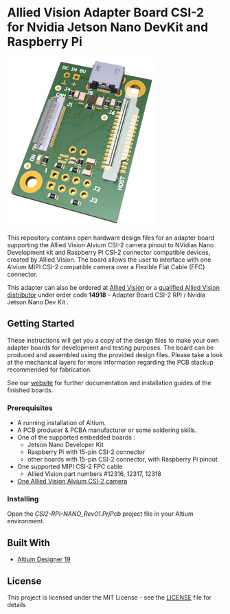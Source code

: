 # Allied Vision Adapter Board CSI-2 for Nvidia Jetson Nano DevKit and Raspberry Pi

![nano_dev_kit_Pi_adapter](/Images/Nano_Adapter_Board.jpg)

This repository contains open hardware design files for an adapter board supporting the Allied Vision Alvium CSI-2 camera pinout to NVidias Nano Development kit and Raspberry Pi CSI-2 connector compatible devices, created by Allied Vision.
The board allows the user to interface with one Alvium MIPI CSI-2 compatible camera over a Flexible Flat Cable (FFC) connector.

This adapter can also be ordered at [Allied Vision](https://www.alliedvision.com/en/meta-header/contact-us/contact-sales.html) or a [qualified Allied Vision distributor](https://www.alliedvision.com/en/about-us/where-we-are.html) under order code **14918** - Adapter Board CSI-2 RPi / Nvidia Jetson Nano Dev Kit
.

## Getting Started

These instructions will get you a copy of the design files to make your own adapter boards for development and testing purposes. 
The board can be produced and assembled using the provided design files. Please take a look at the mechanical layers for more information regarding the PCB stackup recommended for fabrication. 

See our [website](https://www.alliedvision.com/en/support/technical-documentation/alvium-csi-2-documentation.html) for further documentation and installation guides of the finished boards.

### Prerequisites

* A running installation of Altium.
* A PCB producer & PCBA manufacturer or some soldering skills.
* One of the supported embedded boards :
	* Jetson Nano Developer Kit 
	* Raspberry Pi with 15-pin CSI-2 connector
	* other boards with 15-pin CSI-2 connector, with Raspberry Pi pinout
* One supported MIPI CSI-2 FPC cable
	* Allied Vision part numbers #12316, 12317, 12318
* [One Allied Vision Alvium CSI-2 camera](https://www.alliedvision.com/en/products/embedded-vision-cameras.html)

### Installing

Open the *CSI2-RPI-NANO_Rev01.PrjPcb* project file in your Altium environment.

## Built With

* [Altium Designer 19](https://www.altium.com/altium-designer/de)
 
## License

This project is licensed under the MIT License - see the [LICENSE](LICENSE) file for details
